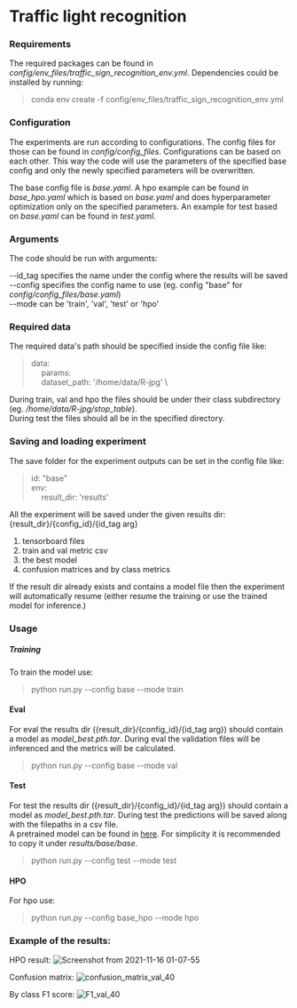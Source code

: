 # Traffic light recognition
### Requirements
The required packages can be found in *config/env_files/traffic_sign_recognition_env.yml*. 
Dependencies could be installed by running:
> conda env create -f config/env_files/traffic_sign_recognition_env.yml

### Configuration
The experiments are run according to configurations. The config files for those can be found in 
*config/config_files*.
Configurations can be based on each other. This way the code will use the parameters of the specified 
base config and only the newly specified parameters will be overwritten.
 
The base config file is *base.yaml*. A hpo example can be found in *base_hpo.yaml*
which is based on *base.yaml* and does hyperparameter optimization only on the specified parameters.
An example for test based on *base.yaml* can be found in *test.yaml*.

### Arguments
The code should be run with arguments: 

--id_tag specifies the name under the config where the results will be saved \
--config specifies the config name to use (eg. config "base" for *config/config_files/base.yaml*)\
--mode can be 'train', 'val', 'test' or 'hpo' 

### Required data
The required data's path should be specified inside the config file like:
> data: \
  &emsp; params: \
  &emsp; dataset_path: '/home/data/R-jpg' \

During train, val and hpo the files should be under their class subdirectory (eg. */home/data/R-jpg/stop_table*). \
During test the files should all be in the specified directory.  

### Saving and loading experiment
The save folder for the experiment outputs can be set in the config file like:
> id: "base"\
  env: \
  &emsp; result_dir: 'results'

All the experiment will be saved under the given results dir: {result_dir}/{config_id}/{id_tag arg}
1. tensorboard files
2. train and val metric csv
3. the best model
4. confusion matrices and by class metrics

If the result dir already exists and contains a model file then the experiment will automatically resume
(either resume the training or use the trained model for inference.)

### Usage
##### Training
To train the model use:
> python run.py --config base --mode train

#### Eval
For eval the  results dir ({result_dir}/{config_id}/{id_tag arg}) should contain a model as 
*model_best.pth.tar*. During eval the validation files will be inferenced and the metrics will be calculated.
> python run.py --config base --mode val

#### Test
For test the  results dir ({result_dir}/{config_id}/{id_tag arg}) should contain a model as 
*model_best.pth.tar*. During test the predictions will be saved along with the filepaths in a csv file.\
A pretrained model can be found in [here](https://drive.google.com/file/d/1sILKQ3MkCy7lSEOz8E7s3u5G5bJPpVzs/view?usp=sharing). 
For simplicity it is recommended to copy it under *results/base/base*.
> python run.py --config test --mode test

#### HPO
For hpo use:
> python run.py --config base_hpo --mode hpo

### Example of the results:
HPO result:
![Screenshot from 2021-11-16 01-07-55](https://user-images.githubusercontent.com/36601982/141872068-600b5cea-11d9-44d2-b84a-7566fa5df99c.png)

Confusion matrix:
![confusion_matrix_val_40](https://user-images.githubusercontent.com/36601982/141871724-630f07af-82db-4c28-92f1-ca6d77bcba20.png)

By class F1 score:
![F1_val_40](https://user-images.githubusercontent.com/36601982/141871759-d975873a-a07f-4cb0-b2d3-f566982b461f.png)
